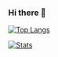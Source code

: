 ### Hi there 👋

<!--
**s4cha/s4cha** is a ✨ _special_ ✨ repository because its `README.md` (this file) appears on your GitHub profile.

Here are some ideas to get you started:

- 🔭 I’m currently working on ...
- 🌱 I’m currently learning ...
- 👯 I’m looking to collaborate on ...
- 🤔 I’m looking for help with ...
- 💬 Ask me about ...
- 📫 How to reach me: ...
- 😄 Pronouns: ...
- ⚡ Fun fact: ...
-->

[![Top Langs](https://github-readme-stats.vercel.app/api/top-langs/?username=s4cha&layout=compact&theme=vue)](https://github.com/s4cha)

[![Stats](https://github-readme-stats-one-bice.vercel.app/api?username=s4cha&show_icons=true&include_all_commits=true&count_private=true&role=ORGANIZATION_MEMBER,COLLABORATOR&theme=vue)](https://github.com/s4cha)



